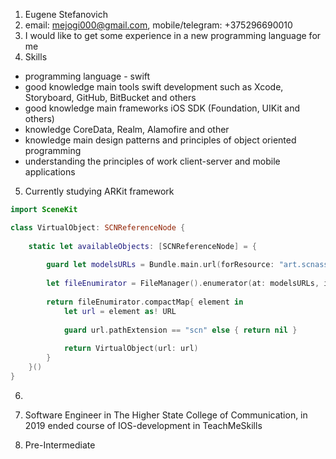 1. Eugene Stefanovich
2. email: mejogi000@gmail.com, mobile/telegram: +375296690010
3. I would like to get some experience in a new programming language for me
4. Skills
- programming language - swift
- good knowledge main tools swift development such as Xcode, Storyboard, GitHub, BitBucket and others
- good knowledge main frameworks iOS SDK (Foundation, UIKit and others)
- knowledge CoreData, Realm, Alamofire and other
- knowledge main design patterns and principles of object oriented programming
- understanding the principles of work client-server and mobile applications 

5. Сurrently studying ARKit framework
```Swift
import SceneKit

class VirtualObject: SCNReferenceNode {
    
    static let availableObjects: [SCNReferenceNode] = {
        
        guard let modelsURLs = Bundle.main.url(forResource: "art.scnassets", withExtension: nil) else { return [] }
        
        let fileEnumirator = FileManager().enumerator(at: modelsURLs, includingPropertiesForKeys: nil)!
        
        return fileEnumirator.compactMap{ element in
            let url = element as! URL
            
            guard url.pathExtension == "scn" else { return nil }
            
            return VirtualObject(url: url)
        }
    }()
}
```
6.

7. Software Engineer in The Higher State College of Communication, in 2019 ended course of IOS-development in TeachMeSkills

8. Pre-Intermediate
